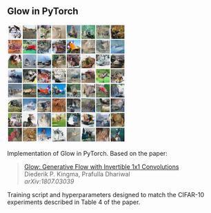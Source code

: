 ## Glow in PyTorch

![CIFAR-10 Samples](/samples/epoch_80.png?raw=true "CIFAR-10 Samples")

Implementation of Glow in PyTorch. Based on the paper:

  > [Glow: Generative Flow with Invertible 1x1 Convolutions](https://arxiv.org/abs/1807.03039)\
  > Diederik P. Kingma, Prafulla Dhariwal\
  > _arXiv:1807.03039_

Training script and hyperparameters designed to match the
CIFAR-10 experiments described in Table 4 of the paper.


